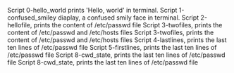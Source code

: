 
Script 0-hello_world prints 'Hello, world' in terminal.
Script 1-confused_smiley diaplay, a confused smily face in terminal.
Script 2-hellofile, prints the content of /etc/passwd file
Script 3-twofiles, prints the content of /etc/passwd and /etc/hosts files Script 3-twofiles, prints the content of /etc/passwd and /etc/hosts files
Script 4-lastlines, prints the last ten lines of /etc/passwd file
Script 5-firstlines, prints the last ten lines of /etc/passwd file
Script 8-cwd_state, prints the last ten lines of /etc/passwd file Script 8-cwd_state, prints the last ten lines of /etc/passwd file

